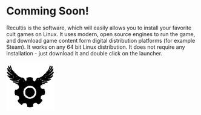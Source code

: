 # [](#header-1)Comming Soon!

Recultis is the software, which will easily allows you to install your favorite cult games on Linux. 
It uses modern, open source engines to run the game, and download game content form digital distribution platforms (for example Steam).
It works on any 64 bit Linux distribution. It does not require any installation - just download it and double click on the launcher.

![](https://github.com/makson96/Recultis/raw/master/data/icon.png)
